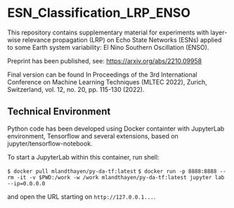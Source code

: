 # ESN\_Classification\_LRP\_ENSO

This repository contains supplementary material for experiments with layer-wise relevance propagation (LRP) on Echo State Networks (ESNs) applied to some Earth system variability: El Nino Southern Oscillation (ENSO).

Preprint has been published, see: <https://arxiv.org/abs/2210.09958>

Final version can be found In Proceedings of the 3rd International Conference on Machine Learning Techniques (MLTEC 2022), Zurich, Switzerland, vol. 12, no. 20, pp. 115-130 (2022).

## Technical Environment

Python code has been developed using Docker containter with JupyterLab environment, Tensorflow and several extensions, based on jupyter/tensorflow-notebook.

To start a JupyterLab within this container, run shell:

```$ docker pull mlandthayen/py-da-tf:latest```
```$ docker run -p 8888:8888 --rm -it -v $PWD:/work -w /work mlandthayen/py-da-tf:latest jupyter lab --ip=0.0.0.0```

and open the URL starting on `http://127.0.0.1...`.
